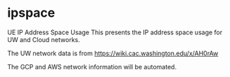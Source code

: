 # ipspace
UE IP Address Space Usage
This presents the IP address space usage for UW and Cloud networks.

The UW network data is from https://wiki.cac.washington.edu/x/AH0rAw

The GCP and AWS network information will be automated.


